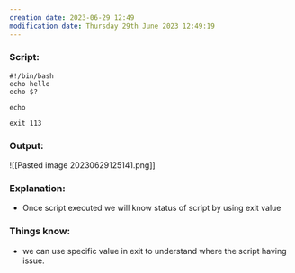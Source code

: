 ```yaml
---
creation date: 2023-06-29 12:49
modification date: Thursday 29th June 2023 12:49:19
---
```


### Script:

```
#!/bin/bash
echo hello
echo $?

echo

exit 113
```

### Output:

![[Pasted image 20230629125141.png]]

### Explanation:

* Once script executed we will know status of script by using exit value

### Things know:

* we can use specific value in exit to understand where the script having issue.